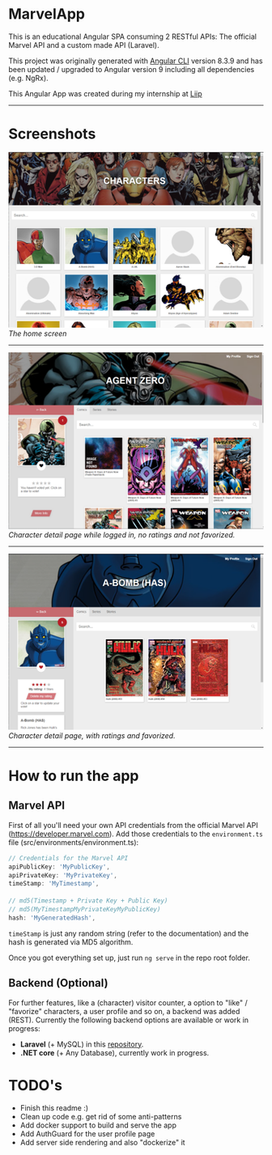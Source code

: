 # MarvelApp

This is an educational Angular SPA consuming 2 RESTful APIs: The official Marvel API and a custom made API (Laravel).

This project was originally generated with [Angular CLI](https://github.com/angular/angular-cli) version 8.3.9 and has been updated / upgraded to Angular version 9 including all dependencies (e.g. NgRx).

This Angular App was created during my internship at [Liip](https://www.liip.ch)

---
# Screenshots
![Marvel-App](doc/Marvel-App.png)
*The home screen*

---

![Marvel-Character-1](doc/Marvel-App-Character-2.png)
*Character detail page while logged in, no ratings and not favorized.*

---

![Marvel-Character-2](doc/Marvel-App-Character.png)
*Character detail page, with ratings and favorized.*

---
# How to run the app

## Marvel API
First of all you'll need your own API credentials from the official Marvel API (https://developer.marvel.com). Add those credentials to the `environment.ts` file (src/environments/environment.ts):

```typescript
// Credentials for the Marvel API
apiPublicKey: 'MyPublicKey',
apiPrivateKey: 'MyPrivateKey',
timeStamp: 'MyTimestamp',

// md5(Timestamp + Private Key + Public Key)
// md5(MyTimestampMyPrivateKeyMyPublicKey)
hash: 'MyGeneratedHash',
 ```

`timeStamp` is just any random string (refer to the documentation) and the hash is generated via MD5 algorithm.

Once you got everything set up, just run `ng serve` in the repo root folder.

## Backend (Optional)
For further features, like a (character) visitor counter, a option to "like" / "favorize" characters, a user profile and so on, a backend was added (REST). Currently the following backend options are available or work in progress:

- **Laravel** (+ MySQL) in this [repository](https://github.com/DatSwissGuy/marvel-app-backend).
- **.NET core** (+ Any Database), currently work in progress.

# TODO's
- Finish this readme :)
- Clean up code e.g. get rid of some anti-patterns
- Add docker support to build and serve the app
- Add AuthGuard for the user profile page
- Add server side rendering and also "dockerize" it
